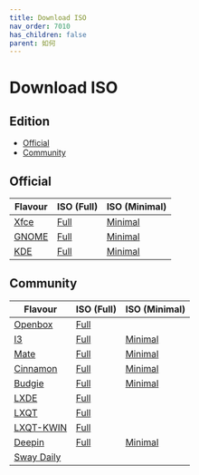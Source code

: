 ```yaml
---
title: Download ISO
nav_order: 7010
has_children: false
parent: 如何
---
```



# Download ISO

## Edition

* [Official](https://manjaro.org/download/)
* [Community](https://manjaro.org/download/#Community)


## Official

| Flavour | ISO (Full) | ISO (Minimal) |
| --- | --- | --- |
| [Xfce](https://manjaro.org/downloads/official/xfce/) | [Full](https://download.manjaro.org/xfce/21.2.5/manjaro-xfce-21.2.5-220314-linux515.iso) | [Minimal](https://download.manjaro.org/xfce/21.2.5/manjaro-xfce-21.2.5-minimal-220314-linux515.iso) |
| [GNOME](https://manjaro.org/downloads/official/gnome/) | [Full](https://download.manjaro.org/gnome/21.2.5/manjaro-gnome-21.2.5-220314-linux515.iso) | [Minimal](https://download.manjaro.org/gnome/21.2.5/manjaro-gnome-21.2.5-minimal-220314-linux515.iso) |
| [KDE](https://manjaro.org/downloads/official/kde/) | [Full](https://download.manjaro.org/kde/21.2.5/manjaro-kde-21.2.5-220314-linux515.iso) | [Minimal](https://download.manjaro.org/kde/21.2.5/manjaro-kde-21.2.5-minimal-220314-linux515.iso) |


## Community

| Flavour | ISO (Full) | ISO (Minimal) |
| --- | --- | --- |
| [Openbox](https://manjaro.org/downloads/community/openbox/) | [Full](https://download.manjaro.org/openbox/21.2.5/manjaro-openbox-21.2.5-220316-linux515.iso) |  |
| [I3](https://manjaro.org/downloads/community/i3/) | [Full](https://download.manjaro.org/i3/21.2.5/manjaro-i3-21.2.5-220314-linux515.iso) | [Minimal](https://download.manjaro.org/i3/21.2.5/manjaro-i3-21.2.5-minimal-220314-linux515.iso) |
| [Mate](https://manjaro.org/downloads/community/mate/) | [Full](https://download.manjaro.org/mate/21.2.5/manjaro-mate-21.2.5-220314-linux515.iso) | [Minimal](https://download.manjaro.org/mate/21.2.5/manjaro-mate-21.2.5-minimal-220314-linux515.iso) |
| [Cinnamon](https://manjaro.org/downloads/community/cinnamon/) | [Full](https://download.manjaro.org/cinnamon/21.2.5/manjaro-cinnamon-21.2.5-220314-linux515.iso) | [Minimal](https://download.manjaro.org/cinnamon/21.2.5/manjaro-cinnamon-21.2.5-minimal-220314-linux515.iso) |
| [Budgie](https://manjaro.org/downloads/community/budgie/) | [Full](https://download.manjaro.org/budgie/21.2.5/manjaro-budgie-21.2.5-220314-linux515.iso) | [Minimal](https://download.manjaro.org/budgie/21.2.5/manjaro-budgie-21.2.5-minimal-220314-linux515.iso)
| [LXDE](https://manjaro.org/downloads/community/lxde/) | [Full](https://download.manjaro.org/lxde/21.2.5/manjaro-lxde-21.2.5-220316-linux515.iso) |  |
| [LXQT](https://manjaro.org/downloads/community/lxqt/) | [Full](https://download.manjaro.org/lxqt/21.2.5/manjaro-lxqt-21.2.5-220316-linux515.iso) |  |
| [LXQT-KWIN](https://manjaro.org/downloads/community/lxqt-kwin/) | [Full](https://download.manjaro.org/lxqt-kwin/21.2.5/manjaro-lxqt-kwin-21.2.5-220316-linux515.iso) |  |
| [Deepin](https://manjaro.org/downloads/community/deepin/) | [Full](https://download.manjaro.org/deepin/21.1.2/manjaro-deepin-21.1.2-210907-linux513.iso) | [Minimal](https://download.manjaro.org/deepin/21.1.2/manjaro-deepin-21.1.2-minimal-210907-linux513.iso) |
| [Sway Daily](https://manjaro-sway.download/) |  |  |
